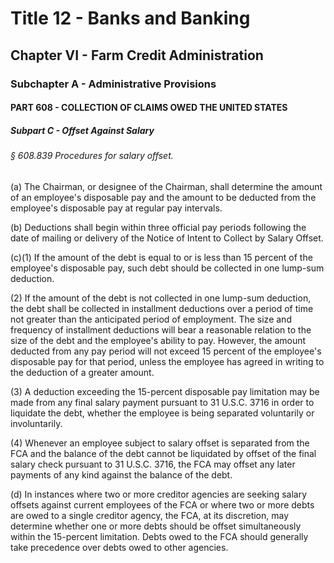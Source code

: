 
# Title 12 - Banks and Banking
## Chapter VI - Farm Credit Administration
### Subchapter A - Administrative Provisions
#### PART 608 - COLLECTION OF CLAIMS OWED THE UNITED STATES
##### Subpart C - Offset Against Salary
###### § 608.839 Procedures for salary offset.

(a) The Chairman, or designee of the Chairman, shall determine the amount of an employee's disposable pay and the amount to be deducted from the employee's disposable pay at regular pay intervals.

(b) Deductions shall begin within three official pay periods following the date of mailing or delivery of the Notice of Intent to Collect by Salary Offset.

(c)(1) If the amount of the debt is equal to or is less than 15 percent of the employee's disposable pay, such debt should be collected in one lump-sum deduction.

(2) If the amount of the debt is not collected in one lump-sum deduction, the debt shall be collected in installment deductions over a period of time not greater than the anticipated period of employment. The size and frequency of installment deductions will bear a reasonable relation to the size of the debt and the employee's ability to pay. However, the amount deducted from any pay period will not exceed 15 percent of the employee's disposable pay for that period, unless the employee has agreed in writing to the deduction of a greater amount.

(3) A deduction exceeding the 15-percent disposable pay limitation may be made from any final salary payment pursuant to 31 U.S.C. 3716 in order to liquidate the debt, whether the employee is being separated voluntarily or involuntarily.

(4) Whenever an employee subject to salary offset is separated from the FCA and the balance of the debt cannot be liquidated by offset of the final salary check pursuant to 31 U.S.C. 3716, the FCA may offset any later payments of any kind against the balance of the debt.

(d) In instances where two or more creditor agencies are seeking salary offsets against current employees of the FCA or where two or more debts are owed to a single creditor agency, the FCA, at its discretion, may determine whether one or more debts should be offset simultaneously within the 15-percent limitation. Debts owed to the FCA should generally take precedence over debts owed to other agencies.
